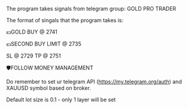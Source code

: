 The program takes signals from telegram group: GOLD PRO TRADER

The format of singals that the program takes is:

💵GOLD BUY @ 2741

💵SECOND BUY LIMIT @ 2735

SL @ 2729
TP @ 2751

🛡FOLLOW MONEY MANAGEMENT

Do remember to set ur telegram API (https://my.telegram.org/auth) and XAUUSD symbol based on broker.

Default lot size is 0.1 - only 1 layer will be set
